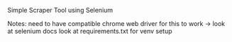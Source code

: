 Simple Scraper Tool using Selenium

Notes:
need to have compatible chrome web driver for this to work -> look at selenium docs
look at requirements.txt for venv setup
